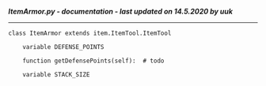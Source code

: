 ***ItemArmor.py - documentation - last updated on 14.5.2020 by uuk***
___

    class ItemArmor extends item.ItemTool.ItemTool

        variable DEFENSE_POINTS

        function getDefensePoints(self):  # todo

        variable STACK_SIZE
